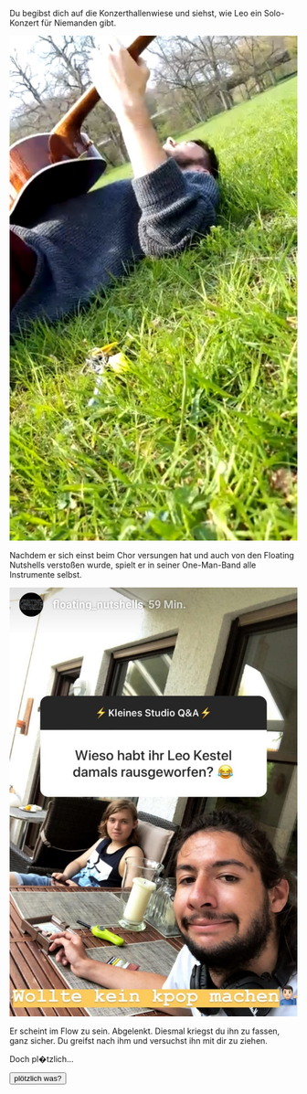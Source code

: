 Du begibst dich auf die Konzerthallenwiese und siehst, wie Leo ein Solo-Konzert für Niemanden gibt.

<img src="img/gitarre.jpg">

Nachdem er sich einst beim Chor versungen hat und auch von den Floating Nutshells verstoßen wurde, spielt er in seiner One-Man-Band alle Instrumente selbst.

<img src="img/floating.jpg">

Er scheint im Flow zu sein. Abgelenkt. Diesmal kriegst du ihn zu fassen, ganz sicher. 
Du greifst nach ihm und versuchst ihn mit dir zu ziehen.

Doch pl�tzlich...

<a href="/leonardkestelistweg.github.io/boomerang">
<button>plötzlich was?</button>
</a>
